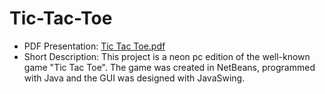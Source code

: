 # Tic-Tac-Toe
- PDF Presentation: [Tic Tac Toe.pdf](https://drive.google.com/file/d/1kMALYqhMI92c4mv7dYavA7wG9njj7VzZ/view)
- Short Description: This project is a neon pc edition of the well-known game "Tic Tac Toe". The game was created in NetBeans, programmed with Java and the GUI was designed with JavaSwing.
